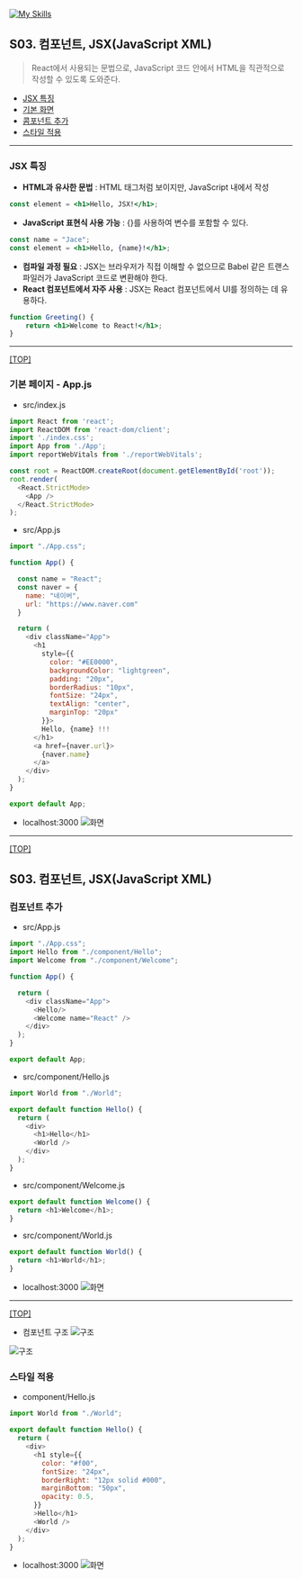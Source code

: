 [![My Skills](https://skillicons.dev/icons?heiht="10"&i=nodejs,vscode,js,react&theme=light)](readme.md)

## S03. 컴포넌트, JSX(JavaScript XML)
> React에서 사용되는 문법으로, JavaScript 코드 안에서 HTML을 직관적으로 작성할 수 있도록 도와준다.

- [JSX 특징](#jsx-특징)
- [기본 화면](#기본-페이지---appjs)
- [콤포넌트 추가](#컴포넌트-추가)
- [스타일 적용](#스타일-적용)

---

### JSX 특징

- **HTML과 유사한 문법** : HTML 태그처럼 보이지만, JavaScript 내에서 작성
```jsx
const element = <h1>Hello, JSX!</h1>;
```
- **JavaScript 표현식 사용 가능** : {}를 사용하여 변수를 포함할 수 있다.
```jsx
const name = "Jace";
const element = <h1>Hello, {name}!</h1>;
```
- **컴파일 과정 필요** : JSX는 브라우저가 직접 이해할 수 없으므로 Babel 같은 트랜스파일러가 JavaScript 코드로 변환해야 한다.
- **React 컴포넌트에서 자주 사용** : JSX는 React 컴포넌트에서 UI를 정의하는 데 유용하다.
```jsx
function Greeting() {
    return <h1>Welcome to React!</h1>;
}
```

---
[[TOP]](#s03-컴포넌트-jsxjavascript-xml)
<br/>

### 기본 페이지 - App.js

- src/index.js
```js
import React from 'react';
import ReactDOM from 'react-dom/client';
import './index.css';
import App from './App';
import reportWebVitals from './reportWebVitals';

const root = ReactDOM.createRoot(document.getElementById('root'));
root.render(
  <React.StrictMode>
    <App />
  </React.StrictMode>
);
```

- src/App.js
```js
import "./App.css";

function App() {

  const name = "React";
  const naver = {
    name: "네이버",
    url: "https://www.naver.com"
  }

  return (
    <div className="App">
      <h1
        style={{
          color: "#EE0000",
          backgroundColor: "lightgreen",
          padding: "20px",
          borderRadius: "10px",
          fontSize: "24px",
          textAlign: "center",
          marginTop: "20px"
        }}>
        Hello, {name} !!!  
      </h1>
      <a href={naver.url}>
        {naver.name}
      </a>
    </div>
  );
}

export default App;
```

- localhost:3000
![화면](./images/s03_react_default.png)


---
[[TOP]](#s03-컴포넌트-jsxjavascript-xml)
<br/>


## S03. 컴포넌트, JSX(JavaScript XML)
### 컴포넌트 추가
- src/App.js
```js
import "./App.css";
import Hello from "./component/Hello";
import Welcome from "./component/Welcome";

function App() {

  return (
    <div className="App">
      <Hello/>
      <Welcome name="React" />
    </div>
  );
}

export default App;
```

- src/component/Hello.js
```js
import World from "./World";

export default function Hello() {
  return (
    <div>
      <h1>Hello</h1>
      <World />
    </div>
  );
}

```

- src/component/Welcome.js
```js
export default function Welcome() {
  return <h1>Welcome</h1>;
}

```

- src/component/World.js
```js
export default function World() {
  return <h1>World</h1>;
}

```

- localhost:3000
![화면](./images/s04_add_component.png)

---
[[TOP]](#s03-컴포넌트-jsxjavascript-xml)
<br/>

- 컴포넌트 구조
![구조](./images/s04_component_01.png)

![구조](./images/s04_component_02.png)


### 스타일 적용

- component/Hello.js
```js
import World from "./World";

export default function Hello() {
  return (
    <div>
      <h1 style={{ 
        color: "#f00",
        fontSize: "24px",
        borderRight: "12px solid #000",
        marginBottom: "50px",
        opacity: 0.5, 
      }}
      >Hello</h1>
      <World />
    </div>
  );
}
```


- localhost:3000
![화면](./images/s03_react_component.png)

